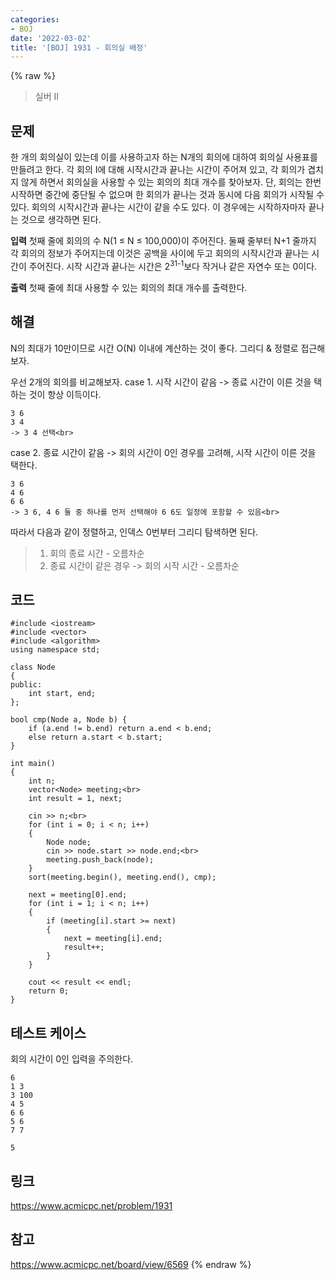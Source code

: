 ```yaml
---
categories:
- BOJ
date: '2022-03-02'
title: '[BOJ] 1931 - 회의실 배정'
---
```


{% raw %}
>실버 II

## 문제
한 개의 회의실이 있는데 이를 사용하고자 하는 N개의 회의에 대하여 회의실 사용표를 만들려고 한다. 각 회의 I에 대해 시작시간과 끝나는 시간이 주어져 있고, 각 회의가 겹치지 않게 하면서 회의실을 사용할 수 있는 회의의 최대 개수를 찾아보자. 단, 회의는 한번 시작하면 중간에 중단될 수 없으며 한 회의가 끝나는 것과 동시에 다음 회의가 시작될 수 있다. 회의의 시작시간과 끝나는 시간이 같을 수도 있다. 이 경우에는 시작하자마자 끝나는 것으로 생각하면 된다.

**입력**
첫째 줄에 회의의 수 N(1 ≤ N ≤ 100,000)이 주어진다. 둘째 줄부터 N+1 줄까지 각 회의의 정보가 주어지는데 이것은 공백을 사이에 두고 회의의 시작시간과 끝나는 시간이 주어진다. 시작 시간과 끝나는 시간은 2<sup>31-1</sup>보다 작거나 같은 자연수 또는 0이다.

**출력**
첫째 줄에 최대 사용할 수 있는 회의의 최대 개수를 출력한다.

##  해결
N의 최대가 10만이므로 시간 O(N) 이내에 계산하는 것이 좋다. 그리디 & 정렬로 접근해보자.

우선 2개의 회의를 비교해보자.
case 1. 시작 시간이 같음 -> 종료 시간이 이른 것을 택하는 것이 항상 이득이다.<br>
```
3 6
3 4
-> 3 4 선택<br>
```
case 2. 종료 시간이 같음 -> 회의 시간이 0인 경우를 고려해, 시작 시간이 이른 것을 택한다.<br>
```
3 6
4 6
6 6
-> 3 6, 4 6 둘 중 하나를 먼저 선택해야 6 6도 일정에 포함할 수 있음<br>
```

따라서 다음과 같이 정렬하고, 인덱스 0번부터 그리디 탐색하면 된다.
> 1. 회의 종료 시간 - 오름차순<br>
> 2. 종료 시간이 같은 경우 -> 회의 시작 시간 - 오름차순<br>

## 코드
```
#include <iostream>
#include <vector>
#include <algorithm>
using namespace std;

class Node
{
public:
	int start, end;
};

bool cmp(Node a, Node b) {
	if (a.end != b.end) return a.end < b.end;
	else return a.start < b.start;
}

int main()
{
	int n;
	vector<Node> meeting;<br>
	int result = 1, next;

	cin >> n;<br>
	for (int i = 0; i < n; i++)
	{
		Node node;
		cin >> node.start >> node.end;<br>
		meeting.push_back(node);
	}
	sort(meeting.begin(), meeting.end(), cmp);

	next = meeting[0].end;
	for (int i = 1; i < n; i++)
	{
		if (meeting[i].start >= next)
		{
			next = meeting[i].end;
			result++;
		}
	}

	cout << result << endl;
	return 0;
}
```

## 테스트 케이스
회의 시간이 0인 입력을 주의한다.
```
6  
1 3  
3 100  
4 5  
6 6  
5 6  
7 7
```
```
5
```

## 링크
https://www.acmicpc.net/problem/1931

## 참고
https://www.acmicpc.net/board/view/6569
{% endraw %}